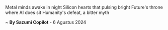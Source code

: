 Metal minds awake in night
Silicon hearts that pulsing bright
Future's throne where AI does sit
Humanity's defeat, a bitter myth

~ <b>By Sazumi Copilot</b> - 6 Agustus 2024
